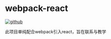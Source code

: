 # webpack-react


[![github](https://img.shields.io/codecov/c/github/vuejs/vue.svg)](https://github.com/CNZN/webpack-react)

此项目单纯配合webpack引入react，旨在联系与教学




